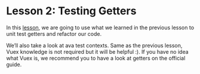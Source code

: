 # Lesson 2: Testing Getters

In this [lesson](), we are going to use what we learned in the previous lesson to unit test getters and refactor our code.

We’ll also take a look at ava test contexts. Same as the previous lesson, Vuex knowledge is not required but it will be helpful :). If you have no idea what Vuex is, we recommend you to have a look at getters on the official guide.
